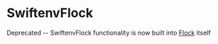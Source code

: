 # SwiftenvFlock

Deprecated -- SwiftenvFlock functionality is now built into [Flock](https://github.com/jakeheis/Flock) itself                                                                        